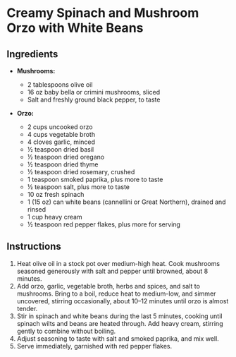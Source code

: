 # Creamy Spinach and Mushroom Orzo with White Beans

## Ingredients
- **Mushrooms:**
  - 2 tablespoons olive oil
  - 16 oz baby bella or crimini mushrooms, sliced
  - Salt and freshly ground black pepper, to taste

- **Orzo:**
  - 2 cups uncooked orzo
  - 4 cups vegetable broth
  - 4 cloves garlic, minced
  - ½ teaspoon dried basil
  - ½ teaspoon dried oregano
  - ½ teaspoon dried thyme
  - ½ teaspoon dried rosemary, crushed
  - 1 teaspoon smoked paprika, plus more to taste
  - ½ teaspoon salt, plus more to taste
  - 10 oz fresh spinach
  - 1 (15 oz) can white beans (cannellini or Great Northern), drained and rinsed
  - 1 cup heavy cream
  - ½ teaspoon red pepper flakes, plus more for serving

## Instructions
1. Heat olive oil in a stock pot over medium-high heat. Cook mushrooms seasoned generously with salt and pepper until browned, about 8 minutes.
2. Add orzo, garlic, vegetable broth, herbs and spices, and salt to mushrooms. Bring to a boil, reduce heat to medium-low, and simmer uncovered, stirring occasionally, about 10–12 minutes until orzo is almost tender.
3. Stir in spinach and white beans during the last 5 minutes, cooking until spinach wilts and beans are heated through. Add heavy cream, stirring gently to combine without boiling.
4. Adjust seasoning to taste with salt and smoked paprika, and mix well.
5. Serve immediately, garnished with red pepper flakes.
